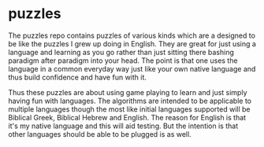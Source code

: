 # puzzles
The puzzles repo contains puzzles of various kinds which are a designed to be like the puzzles I grew up doing in English. They are great for just using a language and learning as you go rather than just sitting there bashing paradigm after paradigm into your head. The point is that one uses the language in a common everyday way just like your own native language and thus build confidence and have fun with it.

Thus these puzzles are about using game playing to learn and just simply having fun with languages. The algorithms are intended to be applicable to multiple languages though the most like initial languages supported will be Biblical Greek, Biblical Hebrew and English. The reason for English is that it's my native language and this will aid testing. But the intention is that other languages should be able to be plugged is as well.
